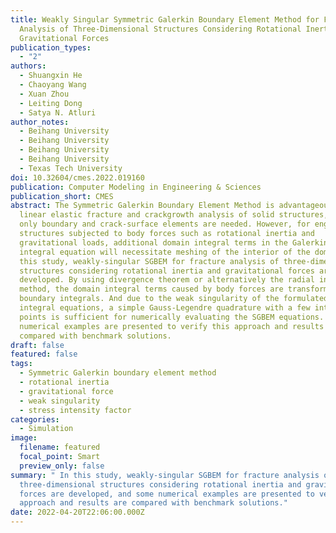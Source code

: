 ```yaml
---
title: Weakly Singular Symmetric Galerkin Boundary Element Method for Fracture
  Analysis of Three-Dimensional Structures Considering Rotational Inertia and
  Gravitational Forces
publication_types:
  - "2"
authors:
  - Shuangxin He
  - Chaoyang Wang
  - Xuan Zhou
  - Leiting Dong
  - Satya N. Atluri
author_notes:
  - Beihang University
  - Beihang University
  - Beihang University
  - Beihang University
  - Texas Tech University
doi: 10.32604/cmes.2022.019160
publication: Computer Modeling in Engineering & Sciences
publication_short: CMES
abstract: The Symmetric Galerkin Boundary Element Method is advantageous for the
  linear elastic fracture and crackgrowth analysis of solid structures, because
  only boundary and crack-surface elements are needed. However, for engineering
  structures subjected to body forces such as rotational inertia and
  gravitational loads, additional domain integral terms in the Galerkin boundary
  integral equation will necessitate meshing of the interior of the domain. In
  this study, weakly-singular SGBEM for fracture analysis of three-dimensional
  structures considering rotational inertia and gravitational forces are
  developed. By using divergence theorem or alternatively the radial integration
  method, the domain integral terms caused by body forces are transformed into
  boundary integrals. And due to the weak singularity of the formulated boundary
  integral equations, a simple Gauss-Legendre quadrature with a few integral
  points is sufficient for numerically evaluating the SGBEM equations. Some
  numerical examples are presented to verify this approach and results are
  compared with benchmark solutions.
draft: false
featured: false
tags:
  - Symmetric Galerkin boundary element method
  - rotational inertia
  - gravitational force
  - weak singularity
  - stress intensity factor
categories:
  - Simulation
image:
  filename: featured
  focal_point: Smart
  preview_only: false
summary: " In this study, weakly-singular SGBEM for fracture analysis of
  three-dimensional structures considering rotational inertia and gravitational
  forces are developed, and some numerical examples are presented to verify this
  approach and results are compared with benchmark solutions."
date: 2022-04-20T22:06:00.000Z
---
```


